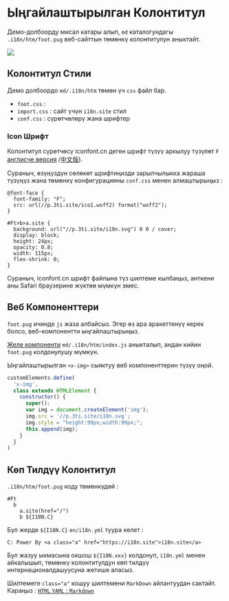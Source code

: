 # Ыңгайлаштырылган Колонтитул

Демо-долбоорду мисал катары алып, `md` каталогундагы `.i18n/htm/foot.pug` веб-сайттын төмөнкү колонтитулун аныктайт.

![](https://p.3ti.site/1721286077.avif)

## Колонтитул Стили

Демо долбоордо `md/.i18n/htm` төмөн үч `css` файл бар.

* `foot.css` :
* `import.css` : сайт үчүн `i18n.site` стил
* `conf.css` : сүрөтчөлөрү жана шрифтер

### Icon Шрифт

Колонтитул сүрөтчөсү iconfont.cn деген шрифт түзүү аркылуу түзүлөт `F` [англисче версия](https://www.iconfont.cn/?lang=en-us) /[中文版](https://www.iconfont.cn/?lang=zh)).

Сураныч, өзүңүздүн сөлөкөт шрифтиңизди зарылчылыкка жараша түзүңүз жана төмөнкү конфигурацияны `conf.css` менен алмаштырыңыз :

```
@font-face {
  font-family: "F";
  src: url(//p.3ti.site/ico1.woff2) format("woff2");
}

#Ft>b>a.site {
  background: url("//p.3ti.site/i18n.svg") 0 0 / cover;
  display: block;
  height: 24px;
  opacity: 0.8;
  width: 115px;
  flex-shrink: 0;
}
```

Сураныч, iconfont.cn шрифт файлына түз шилтеме кылбаңыз, анткени аны Safari браузерине жүктөө мүмкүн эмес.

## Веб Компоненттери

`foot.pug` ичинде `js` жаза албайсыз. Эгер өз ара аракеттенүү керек болсо, веб-компонентти ыңгайлаштырыңыз.

[Желе компоненти](https://www.freecodecamp.org/news/build-your-first-web-component/) `md/.i18n/htm/index.js` аныкталып, андан кийин `foot.pug` колдонулушу мүмкүн.

Ыңгайлаштырылган `<x-img>` сыяктуу веб компоненттерин түзүү оңой.

```js
customElements.define(
  'x-img',
  class extends HTMLElement {
    constructor() {
      super();
      var img = document.createElement('img');
      img.src = '//p.3ti.site/i18n.svg';
      img.style = "height:99px;width:99px;";
      this.append(img);
    }
  }
)
```

## Көп Тилдүү Колонтитул

`.i18n/htm/foot.pug` коду төмөнкүдөй :

```
#Ft
  b
    a.site(href="/")
    b ${I18N.C}
```

Бул жерде `${I18N.C}` `en/i18n.yml` туура келет :

```
C: Power By <a class="a" href="https://i18n.site">i18n.site</a>
```

Бул жазуу ыкмасына окшош `${I18N.xxx}` колдонуп, `i18n.yml` менен айкалышып, төмөнкү колонтитулдун көп тилдүү интернационалдашуусуна жетише аласыз.

Шилтемеге `class="a"` кошуу шилтемени `MarkDown` айлантуудан сактайт. Караңыз :
 [`HTML` `YAML` : `Markdown`](/i18/qa#H2)